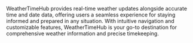 WeatherTimeHub provides real-time weather updates alongside accurate time and date data, offering users a seamless experience for staying informed and prepared in any situation. With intuitive navigation and customizable features, WeatherTimeHub is your go-to destination for comprehensive weather information and precise timekeeping.
